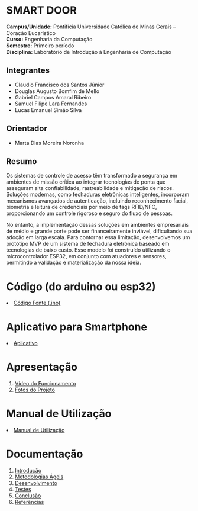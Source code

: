 # SMART DOOR


**Campus/Unidade:** Pontifícia Universidade Católica de Minas Gerais – Coração Eucarístico  
**Curso:** Engenharia da Computação  
**Semestre:** Primeiro período  
**Disciplina:** Laboratório de Introdução à Engenharia de Computação
## Integrantes

* Claudio Francisco dos Santos Júnior
* Douglas Augusto Bomfim de Mello 
* Gabriel Campos Amaral Ribeiro	 
* Samuel Filipe Lara Fernandes
* Lucas Emanuel Simão Silva

## Orientador

*  Marta Dias Moreira Noronha

## Resumo

Os sistemas de controle de acesso têm transformado a segurança em ambientes de missão crítica ao integrar tecnologias de ponta que asseguram alta confiabilidade, rastreabilidade e mitigação de riscos. Soluções modernas, como fechaduras eletrônicas inteligentes, incorporam mecanismos avançados de autenticação, incluindo reconhecimento facial, biometria e leitura de credenciais por meio de tags RFID/NFC, proporcionando um controle rigoroso e seguro do fluxo de pessoas.

No entanto, a implementação dessas soluções em ambientes empresariais de médio e grande porte pode ser financeiramente inviável, dificultando sua adoção em larga escala. Para contornar essa limitação, desenvolvemos um protótipo MVP de um sistema de fechadura eletrônica baseado em tecnologias de baixo custo. Esse modelo foi construído utilizando o microcontrolador ESP32, em conjunto com atuadores e sensores, permitindo a validação e materialização da nossa ideia.



# Código (do arduino ou esp32)

<li><a href="Codigo/README.md"> Código Fonte (.ino)</a></li>

# Aplicativo para Smartphone

<li><a href="App/README.md"> Aplicativo </a></li>

# Apresentação

<ol>
<li><a href="Apresentacao/README.md"> Vídeo do Funcionamento</a></li>
<li><a href="Apresentacao/README.md"> Fotos do Projeto</a></li>
</ol>

# Manual de Utilização

<li><a href="Manual/manual de utilização.md"> Manual de Utilização</a></li>


# Documentação

<ol>
<li><a href="Documentacao/01-Introducão.md"> Introdução</a></li>
<li><a href="Documentacao/02-Metodologias Ágeis.md"> Metodologias Ágeis</a></li>
<li><a href="Documentacao/03-Desenvolvimento.md"> Desenvolvimento </a></li>
<li><a href="Documentacao/04-Testes.md"> Testes </a></li>
<li><a href="Documentacao/05-Conclusão.md"> Conclusão </a></li>
<li><a href="Documentacao/06-Referências.md"> Referências </a></li>
</ol>

